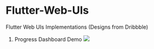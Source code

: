 # Flutter-Web-UIs
Flutter Web UIs Implementations (Designs from Dribbble)

1. Progress Dashboard Demo
![](../main/progress_dashbord/progress_dashboard_demo.gif)
